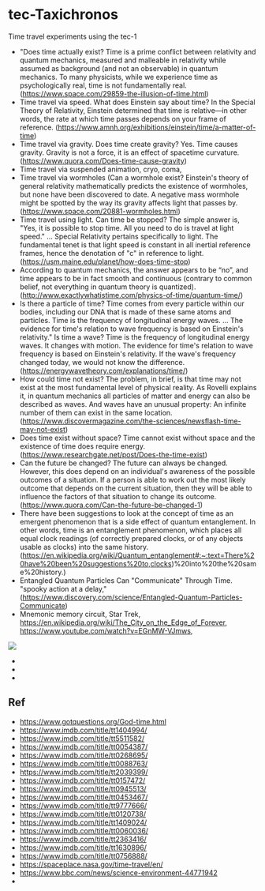 # tec-Taxichronos
Time travel experiments using the tec-1

- "Does time actually exist? Time is a prime conflict between relativity and quantum mechanics, measured and malleable in relativity while assumed as background (and not an observable) in quantum mechanics. To many physicists, while we experience time as psychologically real, time is not fundamentally real. (https://www.space.com/29859-the-illusion-of-time.html)
- Time travel via speed. What does Einstein say about time? In the Special Theory of Relativity, Einstein determined that time is relative—in other words, the rate at which time passes depends on your frame of reference. (https://www.amnh.org/exhibitions/einstein/time/a-matter-of-time)
- Time travel via gravity. Does time create gravity? Yes. Time causes gravity. Gravity is not a force, it is an effect of spacetime curvature. (https://www.quora.com/Does-time-cause-gravity)
- Time travel via suspended animation, cryo, coma, 
- Time travel via wormholes (Can a wormhole exist? Einstein's theory of general relativity mathematically predicts the existence of wormholes, but none have been discovered to date. A negative mass wormhole might be spotted by the way its gravity affects light that passes by. (https://www.space.com/20881-wormholes.html)
- Time travel using light. Can time be stopped? The simple answer is, "Yes, it is possible to stop time. All you need to do is travel at light speed." ... Special Relativity pertains specifically to light. The fundamental tenet is that light speed is constant in all inertial reference frames, hence the denotation of "c" in reference to light. (https://usm.maine.edu/planet/how-does-time-stop)
- According to quantum mechanics, the answer appears to be “no”, and time appears to be in fact smooth and continuous (contrary to common belief, not everything in quantum theory is quantized). (http://www.exactlywhatistime.com/physics-of-time/quantum-time/)
- Is there a particle of time? Time comes from every particle within our bodies, including our DNA that is made of these same atoms and particles. Time is the frequency of longitudinal energy waves. ... The evidence for time's relation to wave frequency is based on Einstein's relativity." Is time a wave? Time is the frequency of longitudinal energy waves. It changes with motion. The evidence for time's relation to wave frequency is based on Einstein's relativity. If the wave's frequency changed today, we would not know the difference. (https://energywavetheory.com/explanations/time/)
- How could time not exist? The problem, in brief, is that time may not exist at the most fundamental level of physical reality. As Rovelli explains it, in quantum mechanics all particles of matter and energy can also be described as waves. And waves have an unusual property: An infinite number of them can exist in the same location. (https://www.discovermagazine.com/the-sciences/newsflash-time-may-not-exist)
- Does time exist without space? Time cannot exist without space and the existence of time does require energy.(https://www.researchgate.net/post/Does-the-time-exist)
- Can the future be changed? The future can always be changed. However, this does depend on an individual's awareness of the possible outcomes of a situation. If a person is able to work out the most likely outcome that depends on the current situation, then they will be able to influence the factors of that situation to change its outcome. (https://www.quora.com/Can-the-future-be-changed-1)
- There have been suggestions to look at the concept of time as an emergent phenomenon that is a side effect of quantum entanglement. In other words, time is an entanglement phenomenon, which places all equal clock readings (of correctly prepared clocks, or of any objects usable as clocks) into the same history. (https://en.wikipedia.org/wiki/Quantum_entanglement#:~:text=There%20have%20been%20suggestions%20to,clocks)%20into%20the%20same%20history.)
- Entangled Quantum Particles Can "Communicate" Through Time. "spooky action at a delay," (https://www.discovery.com/science/Entangled-Quantum-Particles-Communicate)
- Mnemonic memory circuit, Star Trek, https://en.wikipedia.org/wiki/The_City_on_the_Edge_of_Forever, https://www.youtube.com/watch?v=EGnMW-VJmws, 

![](https://github.com/SteveJustin1963/tec-Taxichronos/blob/main/pics/star-trek-1-28-Thecityontheedgeofforeverhd600.jpg)


- 

-   
- 


## Ref
- https://www.gotquestions.org/God-time.html
- https://www.imdb.com/title/tt1404994/
- https://www.imdb.com/title/tt5511582/
- https://www.imdb.com/title/tt0054387/
- https://www.imdb.com/title/tt0268695/
- https://www.imdb.com/title/tt0088763/
- https://www.imdb.com/title/tt2039399/
- https://www.imdb.com/title/tt0157472/
- https://www.imdb.com/title/tt0945513/
- https://www.imdb.com/title/tt0453467/
- https://www.imdb.com/title/tt9777666/
- https://www.imdb.com/title/tt0120738/
- https://www.imdb.com/title/tt1409024/
- https://www.imdb.com/title/tt0060036/
- https://www.imdb.com/title/tt2363416/
- https://www.imdb.com/title/tt1630896/
- https://www.imdb.com/title/tt0756888/
- https://spaceplace.nasa.gov/time-travel/en/
- https://www.bbc.com/news/science-environment-44771942
- 
